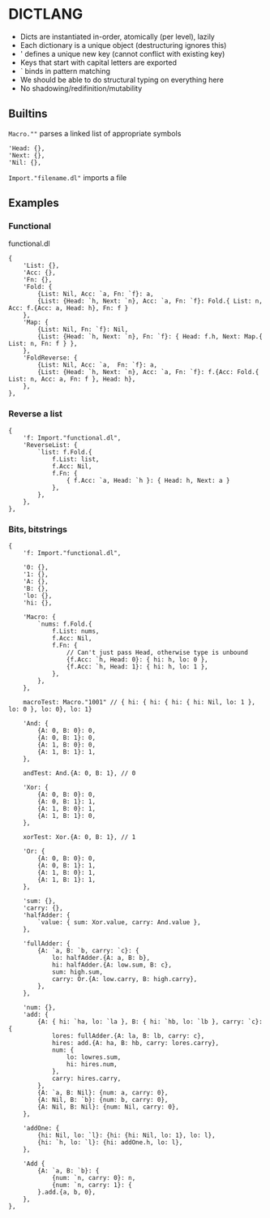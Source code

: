 #  DICTLANG

- Dicts are instantiated in-order, atomically (per level), lazily
- Each dictionary is a unique object (destructuring ignores this)
- ' defines a unique new key (cannot conflict with existing key)
- Keys that start with capital letters are exported
- \` binds in pattern matching
- We should be able to do structural typing on everything here
- No shadowing/redifinition/mutability

## Builtins

`Macro.""` parses a linked list of appropriate symbols
```
'Head: {},
'Next: {},
'Nil: {},
```
`Import."filename.dl"` imports a file

## Examples

### Functional

functional.dl
```
{
    'List: {},
    'Acc: {},
    'Fn: {},
    'Fold: {
        {List: Nil, Acc: `a, Fn: `f}: a,
        {List: {Head: `h, Next: `n}, Acc: `a, Fn: `f}: Fold.{ List: n, Acc: f.{Acc: a, Head: h}, Fn: f }
    },
    'Map: {
        {List: Nil, Fn: `f}: Nil,
        {List: {Head: `h, Next: `n}, Fn: `f}: { Head: f.h, Next: Map.{ List: n, Fn: f } },
    },
    'FoldReverse: {
        {List: Nil, Acc: `a,  Fn: `f}: a,
        {List: {Head: `h, Next: `n}, Acc: `a, Fn: `f}: f.{Acc: Fold.{ List: n, Acc: a, Fn: f }, Head: h},
    },
},
```

### Reverse a list

```
{
    'f: Import."functional.dl",
    'ReverseList: {
        `list: f.Fold.{
            f.List: list, 
            f.Acc: Nil, 
            f.Fn: {
                { f.Acc: `a, Head: `h }: { Head: h, Next: a }
            },
        },
    },
},
```

### Bits, bitstrings
```
{
    'f: Import."functional.dl",
    
    '0: {},
    '1: {},
    'A: {},
    'B: {},
    'lo: {},
    'hi: {},
    
    'Macro: {
        `nums: f.Fold.{
            f.List: nums, 
            f.Acc: Nil,
            f.Fn: {
                // Can't just pass Head, otherwise type is unbound
                {f.Acc: `h, Head: 0}: { hi: h, lo: 0 },
                {f.Acc: `h, Head: 1}: { hi: h, lo: 1 },
            },
        },
    },
    
    macroTest: Macro."1001" // { hi: { hi: { hi: { hi: Nil, lo: 1 }, lo: 0 }, lo: 0}, lo: 1}
    
    'And: {
        {A: 0, B: 0}: 0,
        {A: 0, B: 1}: 0,
        {A: 1, B: 0}: 0,
        {A: 1, B: 1}: 1,
    },
    
    andTest: And.{A: 0, B: 1}, // 0
    
    'Xor: {
        {A: 0, B: 0}: 0,
        {A: 0, B: 1}: 1,
        {A: 1, B: 0}: 1,
        {A: 1, B: 1}: 0,
    },
    
    xorTest: Xor.{A: 0, B: 1}, // 1
    
    'Or: {
        {A: 0, B: 0}: 0,
        {A: 0, B: 1}: 1,
        {A: 1, B: 0}: 1,
        {A: 1, B: 1}: 1,
    },
    
    'sum: {},
    'carry: {},
    'halfAdder: {
        `value: { sum: Xor.value, carry: And.value },
    },
    
    'fullAdder: {
        {A: `a, B: `b, carry: `c}: {
            lo: halfAdder.{A: a, B: b},
            hi: halfAdder.{A: low.sum, B: c},
            sum: high.sum,
            carry: Or.{A: low.carry, B: high.carry},
        },
    },
    
    'num: {},
    'add: {
        {A: { hi: `ha, lo: `la }, B: { hi: `hb, lo: `lb }, carry: `c}: {
            lores: fullAdder.{A: la, B: lb, carry: c},
            hires: add.{A: ha, B: hb, carry: lores.carry},
            num: {
                lo: lowres.sum,
                hi: hires.num,
            },
            carry: hires.carry,
        },
        {A: `a, B: Nil}: {num: a, carry: 0},
        {A: Nil, B: `b}: {num: b, carry: 0},
        {A: Nil, B: Nil}: {num: Nil, carry: 0},
    },
    
    'addOne: {
        {hi: Nil, lo: `l}: {hi: {hi: Nil, lo: 1}, lo: l},
        {hi: `h, lo: `l}: {hi: addOne.h, lo: l},
    },
    
    'Add {
        {A: `a, B: `b}: {
            {num: `n, carry: 0}: n,
            {num: `n, carry: 1}: {
        }.add.{a, b, 0},
    },
},
```


